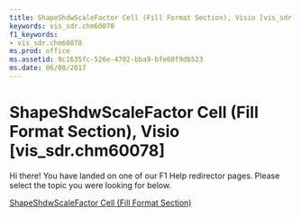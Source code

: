 ```yaml
---
title: ShapeShdwScaleFactor Cell (Fill Format Section), Visio [vis_sdr.chm60078]
keywords: vis_sdr.chm60078
f1_keywords:
- vis_sdr.chm60078
ms.prod: office
ms.assetid: 9c1635fc-526e-4702-bba9-bfe60f9db523
ms.date: 06/08/2017
---
```



# ShapeShdwScaleFactor Cell (Fill Format Section), Visio [vis_sdr.chm60078]

Hi there! You have landed on one of our F1 Help redirector pages. Please select the topic you were looking for below.

[ShapeShdwScaleFactor Cell (Fill Format Section)](http://msdn.microsoft.com/library/94ec06c5-8d2f-dd27-1eed-1abaf93daba8%28Office.15%29.aspx)

